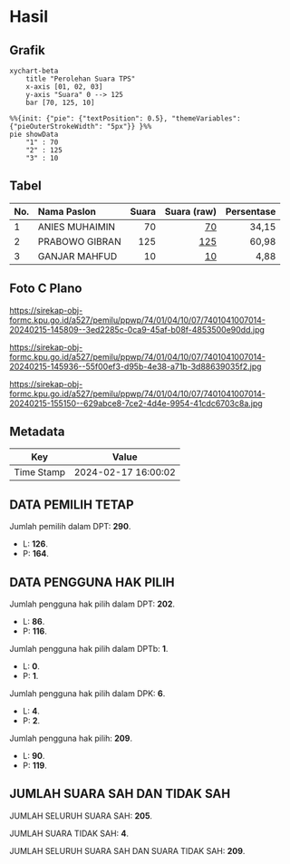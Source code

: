 # Hasil

## Grafik

```mermaid
xychart-beta
    title "Perolehan Suara TPS"
    x-axis [01, 02, 03]
    y-axis "Suara" 0 --> 125
    bar [70, 125, 10]
```

```mermaid
%%{init: {"pie": {"textPosition": 0.5}, "themeVariables": {"pieOuterStrokeWidth": "5px"}} }%%
pie showData
    "1" : 70
    "2" : 125
    "3" : 10
```

## Tabel

| No. | Nama Paslon    | Suara | Suara (raw) | Persentase |
|:--- |:-------------- | -----:| -----------:| ----------:|
| 1   | ANIES MUHAIMIN | 70    | [70][p-1]   | 34,15      |
| 2   | PRABOWO GIBRAN | 125   | [125][p-2]  | 60,98      |
| 3   | GANJAR MAHFUD  | 10    | [10][p-3]   | 4,88       |


[p-1]: https://github.com/gigit-pemilu/pemilu-2024-74-sulawesi-tenggara/blob/main/pilpres/hitung-suara/sub/74-sulawesi-tenggara/sub/01-kolaka/sub/04-kolaka/sub/1007-tahoa/sub/014-tps/sub/paslon-1.txt
[p-2]: https://github.com/gigit-pemilu/pemilu-2024-74-sulawesi-tenggara/blob/main/pilpres/hitung-suara/sub/74-sulawesi-tenggara/sub/01-kolaka/sub/04-kolaka/sub/1007-tahoa/sub/014-tps/sub/paslon-2.txt
[p-3]: https://github.com/gigit-pemilu/pemilu-2024-74-sulawesi-tenggara/blob/main/pilpres/hitung-suara/sub/74-sulawesi-tenggara/sub/01-kolaka/sub/04-kolaka/sub/1007-tahoa/sub/014-tps/sub/paslon-3.txt

## Foto C Plano

https://sirekap-obj-formc.kpu.go.id/a527/pemilu/ppwp/74/01/04/10/07/7401041007014-20240215-145809--3ed2285c-0ca9-45af-b08f-4853500e90dd.jpg

https://sirekap-obj-formc.kpu.go.id/a527/pemilu/ppwp/74/01/04/10/07/7401041007014-20240215-145936--55f00ef3-d95b-4e38-a71b-3d88639035f2.jpg

https://sirekap-obj-formc.kpu.go.id/a527/pemilu/ppwp/74/01/04/10/07/7401041007014-20240215-155150--629abce8-7ce2-4d4e-9954-41cdc6703c8a.jpg


## Metadata

| Key        | Value               |
| ---------- | ------------------- |
| Time Stamp | 2024-02-17 16:00:02 |


## DATA PEMILIH TETAP

Jumlah pemilih dalam DPT: **290**.
 * L: **126**.
 * P: **164**.

## DATA PENGGUNA HAK PILIH

Jumlah pengguna hak pilih dalam DPT: **202**.
 * L: **86**.
 * P: **116**.

Jumlah pengguna hak pilih dalam DPTb: **1**.
 * L: **0**.
 * P: **1**.

Jumlah pengguna hak pilih dalam DPK: **6**.
 * L: **4**.
 * P: **2**.

Jumlah pengguna hak pilih: **209**.
 * L: **90**.
 * P: **119**.

## JUMLAH SUARA SAH DAN TIDAK SAH

JUMLAH SELURUH SUARA SAH: **205**.

JUMLAH SUARA TIDAK SAH: **4**.

JUMLAH SELURUH SUARA SAH DAN SUARA TIDAK SAH: **209**.


